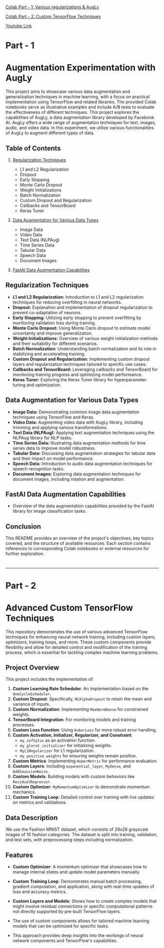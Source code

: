 [Colab Part - 1: Various regularizations & AugLy](https://colab.research.google.com/drive/1fwen4-scjH1cNqPEx_HS70SxFqkEs-dh?usp=sharing)

[Colab Part - 2: Custom TensorFlow Techniques](https://colab.research.google.com/drive/140cgOHWW9_OaUjKWE2rq5mGt7gYf4_9R?usp=sharing)

[Youtube Link](https://youtu.be/Z8V73tnPJBU)

# Part - 1

# Augmentation Experimentation with AugLy

This project aims to showcase various data augmentation and generalization techniques in machine learning, with a focus on practical implementation using TensorFlow and related libraries. The provided Colab notebooks serve as illustrative examples and include A/B tests to evaluate the effectiveness of different techniques. This project explores the capabilities of AugLy, a data augmentation library developed by Facebook AI. AugLy offers a wide range of augmentation techniques for text, images, audio, and video data. In this experiment, we utilize various functionalities of AugLy to augment different types of data.

## Table of Contents

1. [Regularization Techniques](#regularization-techniques)
   - L1 and L2 Regularization
   - Dropout
   - Early Stopping
   - Monte Carlo Dropout
   - Weight Initializations
   - Batch Normalization
   - Custom Dropout and Regularization
   - Callbacks and TensorBoard
   - Keras Tuner

2. [Data Augmentation for Various Data Types](#data-augmentation-for-various-data-types)
   - Image Data
   - Video Data
   - Text Data (NLPAug)
   - Time Series Data
   - Tabular Data
   - Speech Data
   - Document Images

3. [FastAI Data Augmentation Capabilities](#fastai-data-augmentation-capabilities)

## Regularization Techniques

- **L1 and L2 Regularization:** Introduction to L1 and L2 regularization techniques for reducing overfitting in neural networks.
- **Dropout:** Explanation and implementation of dropout regularization to prevent co-adaptation of neurons.
- **Early Stopping:** Utilizing early stopping to prevent overfitting by monitoring validation loss during training.
- **Monte Carlo Dropout:** Using Monte Carlo dropout to estimate model uncertainty and improve generalization.
- **Weight Initializations:** Overview of various weight initialization methods and their suitability for different scenarios.
- **Batch Normalization:** Understanding batch normalization and its role in stabilizing and accelerating training.
- **Custom Dropout and Regularization:** Implementing custom dropout layers and regularization techniques tailored to specific use cases.
- **Callbacks and TensorBoard:** Leveraging callbacks and TensorBoard for monitoring training progress and optimizing model performance.
- **Keras Tuner:** Exploring the Keras Tuner library for hyperparameter tuning and optimization.

## Data Augmentation for Various Data Types

- **Image Data:** Demonstrating common image data augmentation techniques using TensorFlow and Keras.
- **Video Data:** Augmenting video data with AugLy library, including trimming and applying various transformations.
- **Text Data (NLPAug):** Applying text augmentation techniques using the NLPAug library for NLP tasks.
- **Time Series Data:** Illustrating data augmentation methods for time series data to improve model robustness.
- **Tabular Data:** Discussing data augmentation strategies for tabular data and their impact on model performance.
- **Speech Data:** Introduction to audio data augmentation techniques for speech recognition tasks.
- **Document Images:** Exploring data augmentation techniques for document images, including rotation and augmentation.

## FastAI Data Augmentation Capabilities

- Overview of the data augmentation capabilities provided by the FastAI library for image classification tasks.

## Conclusion

This README provides an overview of the project's objectives, key topics covered, and the structure of available resources. Each section contains references to corresponding Colab notebooks or external resources for further exploration.


#
---
#


# Part - 2

# Advanced Custom TensorFlow Techniques

This repository demonstrates the use of various advanced TensorFlow techniques for enhancing neural network training, including custom layers, optimizers, training loops, and more. These custom components provide flexibility and allow for detailed control and modification of the training process, which is essential for tackling complex machine learning problems.

## Project Overview

This project includes the implementation of:
1. **Custom Learning Rate Scheduler**: An implementation based on the `OneCycleScheduler`.
2. **Custom Dropout**: Specifically, `MCAlphaDropout` to retain the mean and variance of inputs.
3. **Custom Normalization**: Implementing `MaxNormDense` for constrained weights.
4. **TensorBoard Integration**: For monitoring models and training processes.
5. **Custom Loss Function**: Using `HuberLoss` for more robust error handling.
6. **Custom Activation, Initializer, Regularizer, and Constraint**:
   - `my_softplus` as an activation function.
   - `my_glorot_initializer` for initializing weights.
   - `MyL1Regularizer` for L1 regularization.
   - `my_positive_weights` for ensuring weights remain positive.
7. **Custom Metrics**: Implementing `HuberMetric` for performance evaluation.
8. **Custom Layers**: Including `exponential_layer`, `MyDense`, and `AddGaussianNoise`.
9. **Custom Models**: Building models with custom behaviors like `ResidualRegressor`.
10. **Custom Optimizer**: `MyMomentumOptimizer` to demonstrate momentum mechanics.
11. **Custom Training Loop**: Detailed control over training with live updates on metrics and validations.


## Data Description

We use the Fashion MNIST dataset, which consists of 28x28 grayscale images of 10 fashion categories. The dataset is split into training, validation, and test sets, with preprocessing steps including normalization.

## Features

- **Custom Optimizer**: A momentum optimizer that showcases how to manage internal states and update model parameters manually.
- **Custom Training Loop**: Demonstrates manual batch processing, gradient computation, and application, along with real-time updates of loss and accuracy metrics.
- **Custom Layers and Models**: Shows how to create complex models that might involve residual connections or specific computational patterns not directly supported by pre-built TensorFlow layers.



- The use of custom components allows for tailored machine learning models that can be optimized for specific tasks.
- This approach provides deep insights into the workings of neural network components and TensorFlow's capabilities.

